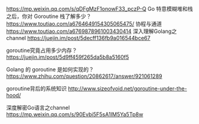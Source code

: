 https://mp.weixin.qq.com/s/qDFgMzF1onowF33_pczP-Q
Go 特意模糊堆和栈之后，你对 Goroutine 栈了解多少？
https://www.toutiao.com/a6764649154305065475/
协程与通道
https://www.toutiao.com/a6769878961003430414
深入理解Golang之channel
https://juejin.im/post/5decff136fb9a016544bce67

goroutine究竟占用多少内存？
https://juejin.im/post/5d9ff459f265da5b8a5160f5

Golang 的 goroutine 是如何实现的？
https://www.zhihu.com/question/20862617/answer/921061289

goroutine背后的系统知识
http://www.sizeofvoid.net/goroutine-under-the-hood/

深度解密Go语言之channel
https://mp.weixin.qq.com/s/90Evbi5F5sA1IM5Ya5Tp8w
